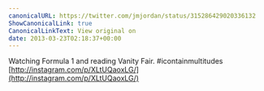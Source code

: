 ```yaml
---
canonicalURL: https://twitter.com/jmjordan/status/315286429020336132
ShowCanonicalLink: true
CanonicalLinkText: View original on
date: 2013-03-23T02:18:37+00:00
---
```

Watching Formula 1 and reading Vanity Fair. #icontainmultitudes [http://instagram.com/p/XLtUQaoxLG/](http://instagram.com/p/XLtUQaoxLG/)